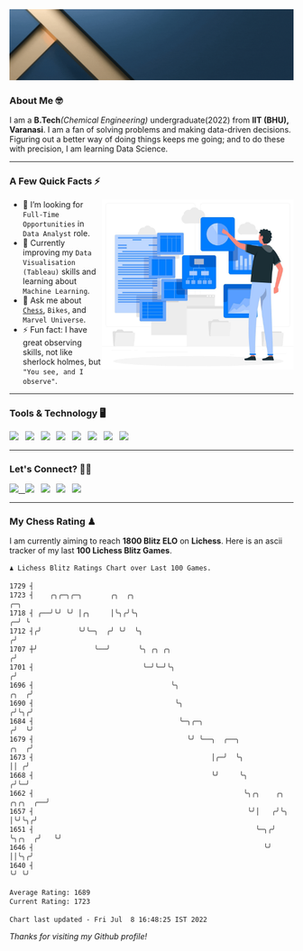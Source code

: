   <img src= "https://github.com/Laxman-Lakhan/Laxman-Lakhan/blob/master/Assets/Header.gif">

### About Me 🤓

I am a **B.Tech**_(Chemical Engineering)_ undergraduate(2022) from **IIT (BHU), Varanasi**. I am a fan of solving problems and making data-driven decisions. Figuring out a better way of doing things keeps me going; and to do these with precision, I am learning Data Science.

---

### A Few Quick Facts ⚡️
<img align="right" alt="Coding" width="340" src="https://github.com/Laxman-Lakhan/Laxman-Lakhan/blob/master/Assets/Data_Vector.jpg">   

- 🤝 I’m looking for `Full-Time Opportunities` in `Data Analyst` role.
- 📖 Currently improving my `Data Visualisation (Tableau)` skills and learning about `Machine Learning`.
- 💬 Ask me about [`Chess`](https://lichess.org/@/YourKingIsInDanger), `Bikes`, and `Marvel Universe`.
- ⚡️ Fun fact: I have great observing skills, not like sherlock holmes, but `"You see, and I observe"`.

---
### Tools & Technology 🖥

<img src="https://img.shields.io/badge/Python-white?logo=Python&logoColor=ColorName&style=ShieldStyle" /> &nbsp;
<img src="https://img.shields.io/badge/MySQL-white?logo=MySQL&logoColor=ColorName&style=ShieldStyle" /> &nbsp;
<img src="https://img.shields.io/badge/Tableau-white?logo=Tableau&logoColor=ColorName&style=ShieldStyle" /> &nbsp;
<img src="https://img.shields.io/badge/Excel-white?logo=Microsoft+Excel&logoColor=196F3D&style=ShieldStyle" /> &nbsp;
<img src="https://img.shields.io/badge/Jupyter-white?logo=Jupyter&logoColor=ColorName&style=ShieldStyle" /> &nbsp;
<img src="https://img.shields.io/badge/pandas-white?logo=Pandas&logoColor=000080&style=ShieldStyle" /> &nbsp;
<img src="https://img.shields.io/badge/numpy-white?logo=Numpy&logoColor=85C1E9&style=ShieldStyle" /> &nbsp;
<img src="https://img.shields.io/badge/scikit learn-white?logo=Scikit+Learn&logoColor=ColorName&style=ShieldStyle" /> &nbsp;



---

### Let's Connect? 🫳🏻

<a href="mailto:laxmansingh.lakhan@gmail.com"> <img src="https://img.icons8.com/fluent/48/000000/gmail.png" width="3.5%"/> &nbsp;
[<img src="https://img.icons8.com/color/48/000000/linkedin.png" width="3.5%"/>](https://www.linkedin.com/in/laxman-lakhan/)  &nbsp;
[<img src="https://img.icons8.com/fluent/48/000000/facebook-new.png" width="3.5%"/>](https://www.facebook.com/s.laxmanlakhan/)  &nbsp;
[<img src="https://img.icons8.com/fluent/48/000000/instagram-new.png" width="3.5%"/>](https://www.instagram.com/laxman.lakhan/)  &nbsp;
[<img src="https://img.icons8.com/color/48/000000/twitter.png" width="3.5%"/>](https://twitter.com/laxman__lakhan)  &nbsp;

 ---
  
### My Chess Rating ♟
  
I am currently aiming to reach **1800 Blitz ELO** on **Lichess**. Here is an ascii tracker of my last **100 Lichess Blitz Games**.

  ```
  ♟︎ 𝙻𝚒𝚌𝚑𝚎𝚜𝚜 𝙱𝚕𝚒𝚝𝚣 𝚁𝚊𝚝𝚒𝚗𝚐𝚜 𝙲𝚑𝚊𝚛𝚝 𝚘𝚟𝚎𝚛 𝙻𝚊𝚜𝚝 𝟷00 𝙶𝚊𝚖𝚎𝚜.
  
1729 ┤
1723 ┤    ╭╮╭─╮╭─╮       ╭╮  ╭╮                                                                       ╭─╮
1718 ┤ ╭──╯╰╯ ╰╯ │╭╮     │╰╮╭╯╰╮                                                                    ╭─╯ ╰
1712 ┤╭╯         ╰╯╰─╮  ╭╯ ╰╯  ╰╮                                                                  ╭╯
1707 ┼╯              ╰──╯       ╰╮ ╭╮ ╭╮                                                          ╭╯
1701 ┤                           ╰─╯╰─╯╰╮                                                        ╭╯
1696 ┤                                  ╰╮                                                  ╭╮  ╭╯
1690 ┤                                   ╰╮                                                ╭╯╰╮╭╯
1684 ┤                                    ╰─╮╭─╮                                          ╭╯  ╰╯
1679 ┤                                      ╰╯ ╰──╮  ╭──╮                            ╭╮  ╭╯
1673 ┤                                            │╭─╯  ╰╮                           ││ ╭╯
1668 ┤                                            ╰╯     ╰╮                         ╭╯╰─╯
1662 ┤                                                    ╰╮╭╮    ╭╮       ╭╮╭╮  ╭──╯
1657 ┤                                                     ╰╯│   ╭╯╰╮      │╰╯╰╮╭╯
1651 ┤                                                       ╰─╮╭╯  ╰╮╭╮  ╭╯   ╰╯
1646 ┤                                                         ╰╯    ││╰╮╭╯
1640 ┤                                                               ╰╯ ╰╯ 

Average Rating: 1689
Current Rating: 1723

Chart last updated - Fri Jul  8 16:48:25 IST 2022  
  ```
  
  
*Thanks for visiting my Github profile!*
